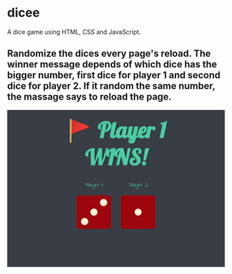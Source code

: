 # dicee
A dice game using HTML, CSS and JavaScript.

## Randomize the dices every page's reload. The winner message depends of which dice has the bigger number, first dice for player 1 and second dice for player 2. If it random the same number, the massage says to reload the page.

![Screenshot](preview.png)
